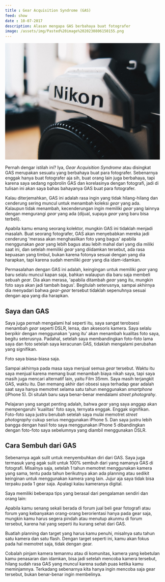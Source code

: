 ```yaml
---
title : Gear Acquisition Syndrome (GAS)
feed: show
date : 10-07-2017
description: Alasan mengapa GAS berbahaya buat fotografer
image: /assets/img/Pasted%20image%2020230806150155.png
---
```


![](assets/img/Pasted%20image%2020230806150155.png)

Pernah dengar istilah ini? Iya, *Gear Acquisition Syndrome* atau disingkat GAS merupakan sesuatu yang berbahaya buat para fotografer. Sebenarnya enggak hanya buat fotografer aja sih, buat orang lain juga berbahaya, tapi karena saya sedang ngobrolin GAS dan korelasinya dengan fotografi, jadi di tulisan ini akan saya bahas bahayanya GAS buat para fotografer.

Kalau diterjemahkan, GAS ini adalah rasa ingin yang tidak hilang-hilang dan cenderung sering muncul untuk menambah koleksi *gear* yang ada. Kalaupun tidak menambah, kecenderungan ingin memiliki *gear* yang lainnya dengan mengurangi *gear* yang ada (dijual, supaya *gear* yang baru bisa terbeli).

Apabila kamu emang seorang kolektor, mungkin GAS ini tidaklah menjadi masalah. Buat seorang fotografer, GAS akan menyebabkan mereka jadi cenderung 'merasa akan menghasilkan foto yang bagus' apabila menggunakan *gear* yang lebih bagus atau lebih mahal dari yang dia miliki saat ini, dan setelah memiliki *gear* yang diidamkan tersebut, ada rasa kepuasan yang timbul, bukan karena fotonya sesuai dengan yang dia harapkan, tapi karena sudah memiliki *gear* yang dia idam-idamkan.

Permasalahan dengan GAS ini adalah, keingingan untuk memiliki *gear* yang baru selalu muncul kapan saja, bahkan walaupun dia baru saja membeli sebuah *gear*. Dia akan merasa, 'apabila ditambah *gear* yang itu, mungkin foto saya akan jadi tambah bagus'. Begitulah seterusnya, sampai akhirnya dia menyadari bahwa *gear*\-*gear* tersebut tidaklah sepenuhnya sesuai dengan apa yang dia harapkan.

## Saya dan GAS

Saya juga pernah mengalami hal seperti itu, saya sangat terobsesi menambah *gear* seperti DSLR, lensa, dan aksesoris kamera. Saya selalu berpikir dengan menggunakan 'yang itu' akan menambah kualitas foto saya, begitu seterusnya. Padahal, setelah saya membandingkan foto-foto lama saya dan foto setelah saya keracunan GAS, tidaklah mengalami perubahan yang signifikan.

Foto saya biasa-biasa saja.

Sampai akhirnya pada masa saya menjual semua *gear* tersebut. Waktu itu saya menjual karena memang buat menambah biaya nikah saya, tapi saya masih juga mencari alternatif lain, yaitu Film 35mm. Saya masih terjangkit GAS, waktu itu. Dan memang akhir dari obsesi saya terhadap gear adalah saat saya hanya memotret selama satu tahun menggunakan *smartphone* (iPhone 5). Di situlah baru saya benar-benar mendalami *street photograhy*.

Pelajaran yang sangat penting adalah, bahwa *gear* yang saya anggap akan mempengaruhi 'kualitas' foto saya, ternyata enggak. Enggak signifikan. Foto-foto saya justru berubah setelah saya mulai memotret *street photography* cukup serius menggunakan iPhone 5. Dan saya justru lebih bangga dengan hasil foto saya menggunakan iPhone 5 dibandingkan dengan foto-foto saya sebelumnya yang diambil menggunakan DSLR.  

## Cara Sembuh dari GAS

Sebenarnya agak sulit untuk menyembuhkan diri dari GAS. Saya juga termasuk yang agak sulit untuk 100% sembuh dari yang namanya GAS di fotografi. Misalnya saja, setelah 1 tahun memotret menggunakan kamera yang sama, tentu pada tahun berikutnya akan ada planning atau sedikit keinginan untuk menggunakan kamera yang lain. Jujur aja saya tidak bisa terpaku pada 1 gear saja. Apalagi kalau kameranya digital.

Saya memiliki beberapa tips yang berasal dari pengalaman sendiri dan orang lain: 

Apabila kamu senang sekali berada di forum jual beli gear fotografi atau forum yang kebanyakan orang-orang berorientasi hanya pada gear saja, mungkin kamu harus segera pindah atau menutup akunmu di forum tersebut, karena hal yang seperti itu kurang sehat dari GAS.

Buatlah planning dan target yang harus kamu penuhi, misalnya satu tahun satu kamera dan satu flash. Dengan target seperti ini, kamu akan fokus pada hal memotret saja, tidak dengan gear.

Cobalah pinjam kamera temanmu atau di komunitas, kamera yang kebetulan kamu penasaran dan idamkan, bisa jadi setelah mencoba kamera tersebut, hilang sudah rasa GAS yang muncul karena sudah puas ketika kamu meminjamnya. Terkadang sebenarnya kita hanya ingin mencoba saja gear tersebut, bukan benar-benar ingin membelinya.
